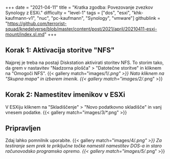 +++
date = "2021-04-11"
title = "Kratka zgodba: Povezovanje zvezkov Synology z ESXi."
difficulty = "level-1"
tags = ["dos", "esxi", "khk-kaufmann-v1", "nuc", "pc-kaufmann", "Synology", "vmware"]
githublink = "https://github.com/terrorist-squad/knedelverse/blob/master/content/post/2021/april/20210411-esxi-mount/index.sl.md"
+++

## Korak 1: Aktivacija storitve "NFS"
Najprej je treba na postaji Diskstation aktivirati storitev NFS. To storim tako, da grem v nastavitev "Nadzorna plošča" > "Datotečne storitve" in kliknem na "Omogoči NFS".
{{< gallery match="images/1/*.png" >}}
Nato kliknem na "Skupna mapa" in izberem imenik.
{{< gallery match="images/2/*.png" >}}

## Korak 2: Namestitev imenikov v ESXi
V ESXiju kliknem na "Skladiščenje" > "Novo podatkovno skladišče" in vanj vnesem podatke.
{{< gallery match="images/3/*.png" >}}

## Pripravljen
Zdaj lahko pomnilnik uporabite.
{{< gallery match="images/4/*.png" >}}
Za testiranje sem prek te priključne točke namestil namestitev DOS-a in staro računovodsko programsko opremo.
{{< gallery match="images/5/*.png" >}}

